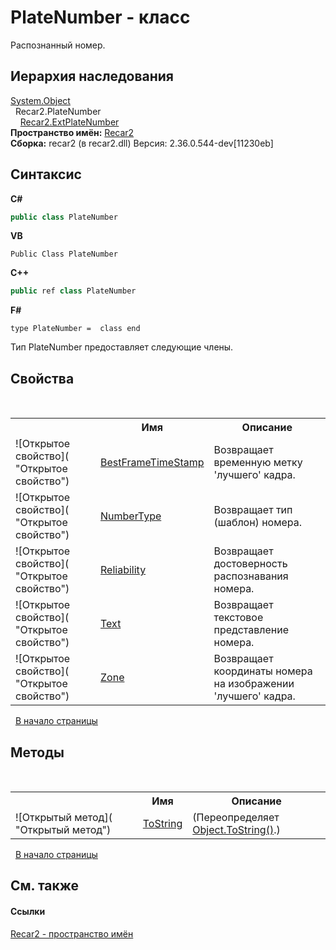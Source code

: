 # PlateNumber - класс
 

Распознанный номер.


## Иерархия наследования
<a href="http://msdn2.microsoft.com/ru-ru/library/e5kfa45b" target="_blank">System.Object</a><br />&nbsp;&nbsp;Recar2.PlateNumber<br />&nbsp;&nbsp;&nbsp;&nbsp;<a href="03e48409-642b-b9f9-7b66-d18a4ed134f1">Recar2.ExtPlateNumber</a><br />
**Пространство имён:**&nbsp;<a href="0dd0c505-07fc-c3e8-128c-d1a0701f2a29">Recar2</a><br />**Сборка:**&nbsp;recar2 (в recar2.dll) Версия: 2.36.0.544-dev[11230eb]

## Синтаксис

**C#**<br />
``` C#
public class PlateNumber
```

**VB**<br />
``` VB
Public Class PlateNumber
```

**C++**<br />
``` C++
public ref class PlateNumber
```

**F#**<br />
``` F#
type PlateNumber =  class end
```

Тип PlateNumber предоставляет следующие члены.


## Свойства
&nbsp;<table><tr><th></th><th>Имя</th><th>Описание</th></tr><tr><td>![Открытое свойство]( "Открытое свойство")</td><td><a href="21ddb1d5-60e9-9291-3aae-ba67deabc89f">BestFrameTimeStamp</a></td><td>
Возвращает временную метку 'лучшего' кадра.</td></tr><tr><td>![Открытое свойство]( "Открытое свойство")</td><td><a href="b049977c-e00c-82fa-f10f-608983c22c09">NumberType</a></td><td>
Возвращает тип (шаблон) номера.</td></tr><tr><td>![Открытое свойство]( "Открытое свойство")</td><td><a href="76184a15-beca-1d3b-26cc-094e520e0e80">Reliability</a></td><td>
Возвращает достоверность распознавания номера.</td></tr><tr><td>![Открытое свойство]( "Открытое свойство")</td><td><a href="51ee2045-a609-fc0a-118c-66a443c643d9">Text</a></td><td>
Возвращает текстовое представление номера.</td></tr><tr><td>![Открытое свойство]( "Открытое свойство")</td><td><a href="0d970621-85c0-1909-d02f-3ed11080f29d">Zone</a></td><td>
Возвращает координаты номера на изображении 'лучшего' кадра.</td></tr></table>&nbsp;
<a href="#platenumber---класс">В начало страницы</a>

## Методы
&nbsp;<table><tr><th></th><th>Имя</th><th>Описание</th></tr><tr><td>![Открытый метод]( "Открытый метод")</td><td><a href="38b9f4ea-1876-dfe2-ab86-6ea99e39f8bb">ToString</a></td><td> (Переопределяет <a href="http://msdn2.microsoft.com/ru-ru/library/7bxwbwt2" target="_blank">Object.ToString()</a>.)</td></tr></table>&nbsp;
<a href="#platenumber---класс">В начало страницы</a>

## См. также


#### Ссылки
<a href="0dd0c505-07fc-c3e8-128c-d1a0701f2a29">Recar2 - пространство имён</a><br />